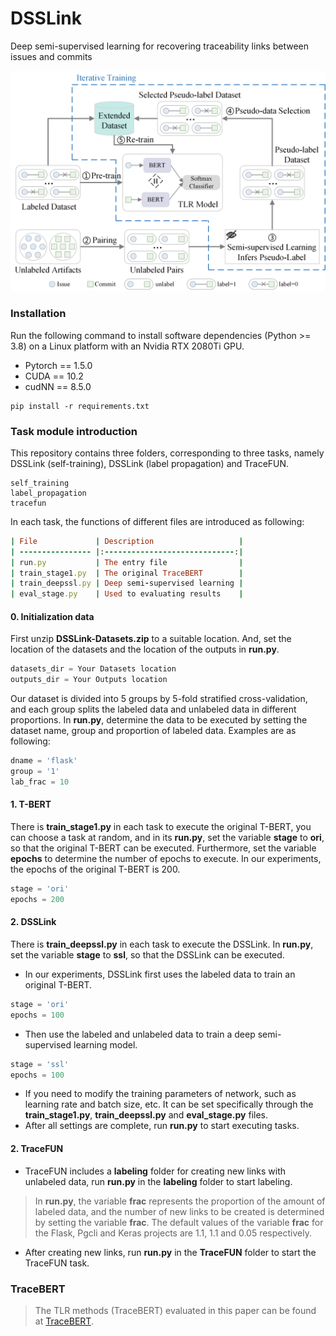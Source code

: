 ﻿# DSSLink
Deep semi-supervised learning for recovering traceability links between issues and commits

![DSSLink.png](DSSLink.png)

### Installation
Run the following command to install software dependencies (Python >= 3.8) on a Linux platform with an Nvidia RTX 2080Ti GPU.
- Pytorch == 1.5.0
- CUDA == 10.2
- cudNN == 8.5.0
```commandline
pip install -r requirements.txt
```

### Task module introduction
This repository contains three folders, corresponding to three tasks, namely DSSLink (self-training), DSSLink (label propagation) and TraceFUN.
```
self_training
label_propagation
tracefun
```
In each task, the functions of different files are introduced as following:
```ruby
| File             | Description                   |
| ---------------- |:-----------------------------:|
| run.py           | The entry file                |
| train_stage1.py  | The original TraceBERT        |
| train_deepssl.py | Deep semi-supervised learning |
| eval_stage.py    | Used to evaluating results    |
```
#### 0. Initialization data
First unzip **DSSLink-Datasets.zip** to a suitable location. And, set the location of the datasets and the location of the outputs in **run.py**.
```python
datasets_dir = Your Datasets location
outputs_dir = Your Outputs location
```
Our dataset is divided into 5 groups by 5-fold stratified cross-validation, and each group splits the labeled data and unlabeled data in different proportions. In **run.py**, determine the data to be executed by setting the dataset name, group and proportion of labeled data. Examples are as following:
```python
dname = 'flask'
group = '1'
lab_frac = 10
```
#### 1. T-BERT
There is **train_stage1.py** in each task to execute the original T-BERT, you can choose a task at random, and in its **run.py**, set the variable **stage** to **ori**, so that the original T-BERT can be executed. Furthermore, set the variable **epochs** to determine the number of epochs to execute. In our experiments, the epochs of the original T-BERT is 200.
```python
stage = 'ori'
epochs = 200
```
#### 2. DSSLink
There is **train_deepssl.py** in each task to execute the DSSLink. In **run.py**, set the variable **stage** to **ssl**, so that the DSSLink can be executed.
- In our experiments, DSSLink first uses the labeled data to train an original T-BERT.
```python
stage = 'ori'
epochs = 100
```
- Then use the labeled and unlabeled data to train a deep semi-supervised learning model.
```python
stage = 'ssl'
epochs = 100
```
- If you need to modify the training parameters of network, such as learning rate and batch size, etc. It can be set specifically through the **train_stage1.py**, **train_deepssl.py** and **eval_stage.py** files.
- After all settings are complete, run **run.py** to start executing tasks.
#### 2. TraceFUN
- TraceFUN includes a **labeling** folder for creating new links with unlabeled data, run **run.py** in the **labeling** folder to start labeling.
> In **run.py**, the variable **frac** represents the proportion of the amount of labeled data, and the number of new links to be created is determined by setting the variable **frac**. The default values of the variable **frac** for the Flask, Pgcli and Keras projects are 1.1, 1.1 and 0.05 respectively.
- After creating new links, run **run.py** in the **TraceFUN** folder to start the TraceFUN task.

### TraceBERT
> The TLR methods (TraceBERT) evaluated in this paper can be found at [TraceBERT](https://github.com/jinfenglin/TraceBERT).
